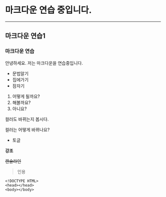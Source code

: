 
# 마크다운 연습 중입니다.

---

## 마크다운 연습1

### 마크다운 연습

안녕하세요. 저는 마크다운을 연습중입니다.

- 문법알기
- 집에가기
- 잠자기

1. 어떻게 될까요?
2. 해볼까요?
3. 아니요?

컬러도 바뀌는지 봅시다.

컬러는 어떻게 바뀌나요? 

- 토글

**강조**

~~캔슬라인~~

> 인용

    <!DOCTYPE HTML>
    <head></head>
    <body></body>